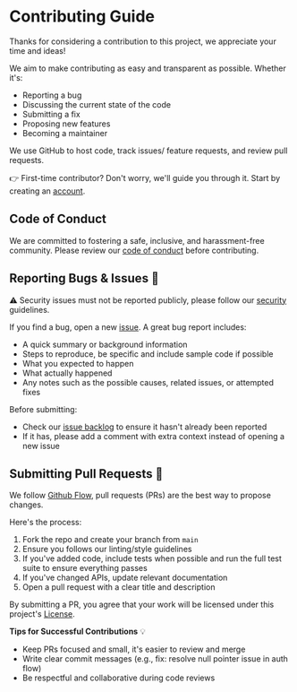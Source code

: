 # Contributing Guide

Thanks for considering a contribution to this project, we appreciate your time and ideas!

We aim to make contributing as easy and transparent as possible. Whether it's:
 * Reporting a bug
 * Discussing the current state of the code
 * Submitting a fix
 * Proposing new features
 * Becoming a maintainer

We use GitHub to host code, track issues/ feature requests, and review pull requests.

:point_right: First-time contributor? Don't worry, we'll guide you through it. Start by creating an [account](https://docs.github.com/en/get-started/start-your-journey/creating-an-account-on-github).

## Code of Conduct

We are committed to fostering a safe, inclusive, and harassment-free community.
Please review our [code of conduct](.github/CODE_OF_CONDUCT.md) before contributing.

## Reporting Bugs & Issues :bug:

:warning: Security issues must not be reported publicly, please follow our [security](.github/SECURITY.md) guidelines.

If you find a bug, open a new [issue](../../../issues/new/choose). A great bug report includes:
 * A quick summary or background information
 * Steps to reproduce, be specific and include sample code if possible
 * What you expected to happen
 * What actually happened
 * Any notes such as the possible causes, related issues, or attempted fixes

Before submitting:
 * Check our [issue backlog](../../../issues) to ensure it hasn't already been reported
 * If it has, please add a comment with extra context instead of opening a new issue

## Submitting Pull Requests :rocket:

We follow [Github Flow](https://docs.github.com/en/get-started/using-github/github-flow), pull requests (PRs) are the best way to propose changes.

Here's the process:  
1. Fork the repo and create your branch from `main` 
2. Ensure you follows our linting/style guidelines
3. If you've added code, include tests when possible and run the full test suite to ensure everything passes
4. If you've changed APIs, update relevant documentation
5. Open a pull request with a clear title and description

By submitting a PR, you agree that your work will be licensed under this project's [License](LICENSE).

**Tips for Successful Contributions** :bulb:
 * Keep PRs focused and small, it's easier to review and merge
 * Write clear commit messages (e.g., fix: resolve null pointer issue in auth flow)
 * Be respectful and collaborative during code reviews
